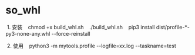 # so_whl

 1. 安装
   chmod +x build_whl.sh
   ./build_whl.sh
   pip3 install dist/profile-*-py3-none-any.whl --force-reinstall

 2. 使用
   python3 -m mytools.profile --logfile=xx.log --taskname=test